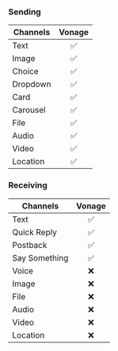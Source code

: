 ### Sending

| Channels | Vonage |
| -------- | :----: |
| Text     |   ✅   |
| Image    |   ✅   |
| Choice   |   ✅   |
| Dropdown |   ✅   |
| Card     |   ✅   |
| Carousel |   ✅   |
| File     |   ✅   |
| Audio    |   ✅   |
| Video    |   ✅   |
| Location |   ✅   |

### Receiving

| Channels      | Vonage |
| ------------- | :----: |
| Text          |   ✅   |
| Quick Reply   |   ✅   |
| Postback      |   ✅   |
| Say Something |   ✅   |
| Voice         |   ❌   |
| Image         |   ❌   |
| File          |   ❌   |
| Audio         |   ❌   |
| Video         |   ❌   |
| Location      |   ❌   |
